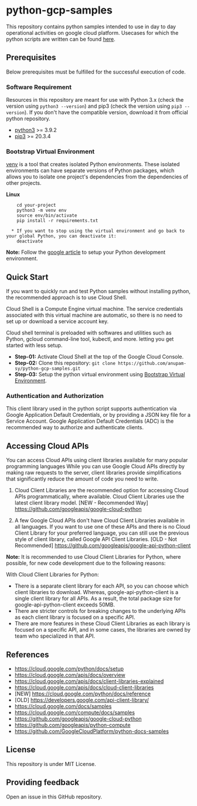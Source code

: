 # python-gcp-samples
This repository contains python samples intended to use in day to day operational activities on google cloud platform.
Usecases for which the python scripts are written can be found [here](./usecases.md).

## Prerequisites
Below prerequisites must be fulfilled for the successful execution of code.

### Software Requirement
Resources in this repository are meant for use with Python 3.x (check the version using `python3 --version`) and pip3 (check the version using `pip3 --version`). If you don't have the compatible version, download it from official python repository.

- [python3](https://www.python.org/downloads/) >= 3.9.2
- [pip3](https://pypi.org/project/pip/) >= 20.3.4

### Bootstrap Virtual Environment
[venv](https://docs.python.org/3/library/venv.html) is a tool that creates isolated Python environments. These isolated environments can have separate versions of Python packages, which allows you to isolate one project's dependencies from the dependencies of other projects.

**Linux**
```
    cd your-project
    python3 -m venv env
    source env/bin/activate
    pip install -r requirements.txt

  * If you want to stop using the virtual environment and go back to your global Python, you can deactivate it:
    deactivate
```

**Note:** Follow the [google article](https://cloud.google.com/python/docs/setup) to setup your Python development environment.

## Quick Start
If you want to quickly run and test Python samples without installing python, the recommended approach is to use Cloud Shell.

Cloud Shell is a Compute Engine virtual machine. The service credentials associated with this virtual machine are automatic, so there is no need to set up or download a service account key.

Cloud shell terminal is preloaded with softwares and utilities such as Python, gcloud command-line tool, kubectl, and more. letting you get started with less setup.
- **Step-01:** Activate Cloud Shell at the top of the Google Cloud Console.
- **Step-02:** Clone this repository: `git clone https://github.com/anupam-sy/python-gcp-samples.git`
- **Step-03:** Setup the python virtual environment using [Bootstrap Virtual Environment](#bootstrap-virtual-environment).

### Authentication and Authorization
This client library used in the python script supports authentication via Google Application Default Credentials, or by providing a JSON key file for a Service Account. Google Application Default Credentials (ADC) is the recommended way to authorize and authenticate clients.

## Accessing Cloud APIs
You can access Cloud APIs using client libraries available for many popular programming languages While you can use Google Cloud APIs directly by making raw requests to the server, client libraries provide simplifications that significantly reduce the amount of code you need to write.

1. Cloud Client Libraries are the recommended option for accessing Cloud APIs programmatically, where available. Cloud Client Libraries use the latest client library model. 
[NEW - Recommended Way] https://github.com/googleapis/google-cloud-python

2. A few Google Cloud APIs don't have Cloud Client Libraries available in all languages. If you want to use one of these APIs and there is no Cloud Client Library for your preferred language, you can still use the previous style of client library, called Google API Client Libraries. 
[OLD - Not Recommended] https://github.com/googleapis/google-api-python-client

**Note:** It is recommended to use Cloud Client Libraries for Python, where possible, for new code development due to the following reasons:

With Cloud Client Libraries for Python:
- There is a separate client library for each API, so you can choose which client libraries to download. Whereas, google-api-python-client is a single client library for all APIs. As a result, the total package size for google-api-python-client exceeds 50MB.
- There are stricter controls for breaking changes to the underlying APIs as each client library is focused on a specific API.
- There are more features in these Cloud Client Libraries as each library is focused on a specific API, and in some cases, the libraries are owned by team who specialized in that API.

## References
- https://cloud.google.com/python/docs/setup
- https://cloud.google.com/apis/docs/overview
- https://cloud.google.com/apis/docs/client-libraries-explained
- https://cloud.google.com/apis/docs/cloud-client-libraries
- [NEW] https://cloud.google.com/python/docs/reference
- [OLD] https://developers.google.com/api-client-library/
- https://cloud.google.com/docs/samples
- https://cloud.google.com/compute/docs/samples
- https://github.com/googleapis/google-cloud-python
- https://github.com/googleapis/python-compute
- https://github.com/GoogleCloudPlatform/python-docs-samples

## License
This repository is under MIT License.

## Providing feedback
Open an issue in this GitHub repository.